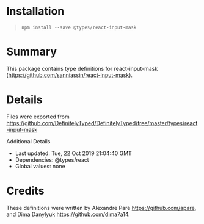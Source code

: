 # Installation
> `npm install --save @types/react-input-mask`

# Summary
This package contains type definitions for react-input-mask (https://github.com/sanniassin/react-input-mask).

# Details
Files were exported from https://github.com/DefinitelyTyped/DefinitelyTyped/tree/master/types/react-input-mask

Additional Details
 * Last updated: Tue, 22 Oct 2019 21:04:40 GMT
 * Dependencies: @types/react
 * Global values: none

# Credits
These definitions were written by Alexandre Paré <https://github.com/apare>, and Dima Danylyuk <https://github.com/dima7a14>.
